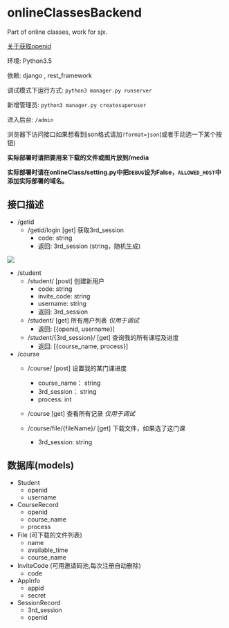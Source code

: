 # onlineClassesBackend
Part of online classes, work for sjx.

[关于获取openid](https://www.jianshu.com/p/9b5b80ae301b)

环境: Python3.5

依赖: django , rest_framework

调试模式下运行方式: `python3 manager.py runserver`

新增管理员: `python3 manager.py createsuperuser`

进入后台: `/admin`

浏览器下访问接口如果想看到json格式请加`?format=json`(或者手动选一下某个按钮)

**实际部署时请把要用来下载的文件或图片放到/media**

**实际部署时请在onlineClass/setting.py中把`DEBUG`设为False，`ALLOWED_HOST`中添加实际部署的域名。**

## 接口描述

+ /getid
  + /getid/login [get] 获取3rd_session
    - code: string
    - 返回:  3rd_session (string，随机生成)


![](https://mp.weixin.qq.com/debug/wxadoc/dev/image/login.png?t=2018125)

+ /student
  + /student/ [post] 创建新用户
    + code: string
    + invite_code: string
    + username: string
    + 返回: 3rd_session
  + /student/ [get] 所有用户列表   *仅用于调试*
    + 返回: [{openid, username}]
  + /student/{3rd_session}/ [get] 查询我的所有课程及进度
    + 返回: [{course_name, process}]
+ /course
  + /course/ [post] 设置我的某门课进度
    + course_name： string
    + 3rd_session： string
    + process: int
  + /course [get] 查看所有记录   *仅用于调试*


  + /course/file/{fileName}/ [get] 下载文件，如果选了这门课
    + 3rd_session: string



## 数据库(models)

+ Student
  + openid
  + username
+ CourseRecord
  + openid
  + course_name
  + process
+ File (可下载的文件列表)
  + name
  + available_time
  + course_name
+ InviteCode (可用邀请码池,每次注册自动删除)
  + code
+ AppInfo
  + appid
  + secret
+ SessionRecord
  + 3rd_session
  + openid
